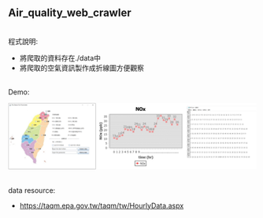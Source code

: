 ## Air_quality_web_crawler

</br>程式說明:
* 將爬取的資料存在./data中
* 將爬取的空氣資訊製作成折線圖方便觀察

</br>Demo:
>
![image](README.png)

</br>data resource:
* https://taqm.epa.gov.tw/taqm/tw/HourlyData.aspx